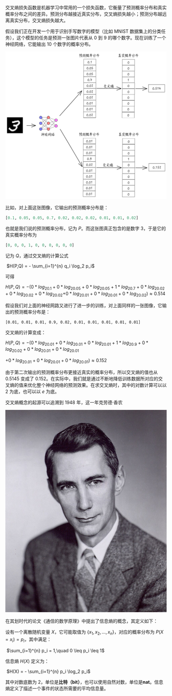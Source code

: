 交叉熵损失函数是机器学习中常用的一个损失函数，它衡量了预测概率分布和真实概率分布之间的差异。预测分布越接近真实分布，交叉熵损失越小；预测分布越远离真实分布，交叉熵损失越大。

假设我们正在开发一个用于识别手写数字的模型（比如 MNIST 数据集上的分类任务），这个模型的任务是预测一张图片代表从 0 到 9 的哪个数字。现在训练了一个神经网络，它能输出 10 个数字的概率分布。

![cross entropy](../assets/image-20250531101040854.png)

比如，对上面这张图像，它输出的预测概率分布是：

```python
[0.1, 0.05, 0.05, 0.7, 0.02, 0.02, 0.02, 0.01, 0.01, 0.02]
```

也就是我们说的预测概率分布，记为 $P$。而这张图真正包含的是数字 3，于是它的真实概率分布为

```python
[0, 0, 0, 1, 0, 0, 0, 0, 0, 0]
```

记为 $Q$，通过交叉熵的计算公式

​								$H(P,Q) = - \sum_{i=1}^{n} q_i \log_2 p_i$

可得

$H(P,Q) = -(0*log_20.1+0*log_20.05+0*log_20.05+1*log_20.7+0*log_20.02+0*log_20.02+0*log_20.02$$+0*log_20.01+0*log_20.01+0*log_20.02) \approx 0.514$

假设我们对上面的神经网路又进行了进一步的训练，对上面同样的一张图像，它输出的预测概率分布是：

```
[0.01, 0.01, 0.01, 0.9, 0.02, 0.01, 0.01, 0.01, 0.01, 0.01]
```

交叉熵的计算变成：

$H(P,Q) = -(0*log_20.01+0*log_20.01+0*log_20.01+1*log_20.9+0*log_20.02+0*log_20.01+0*log_20.01$

$+0*log_20.01+0*log_20.01+0*log_20.01) \approx 0.152$

由于第二次输出的预测概率分布更接近真实的概率分布，所以交叉熵的值也从 $0.5145$ 变成了 $0.152$。在实际中，我们就是通过不断地降低训练数据所对应的交叉熵的值来优化整个神经网络的预测效果。在求交叉熵时，其中的对数计算可以以 $2$ 为底，也可以以 $e$ 为底。

交叉熵概念的起源可以追溯到 1948 年，这一年克劳德·香农

![Shannon](../assets/C.E._Shannon._Tekniska_museet_43069.jpg)

在其划时代的论文《通信的数学原理》中提出了信息熵的概念，其定义如下： 

设有一个离散随机变量 $X$，它可能取值为 $\{x_1,x_2,...,x_n\}$，对应的概率分布为 $P(X=x_i)=p_i$，其中满足：

​									$\sum_{i=1}^{n} p_i = 1,\quad 0 \leq p_i \leq 1$

信息熵 $H(X)$ 定义为：

​									$H(X) = - \sum_{i=1}^{n} p_i \log_2 p_i$

其中对数底数为 2，单位是**比特（bit）**，也可以使用自然对数，单位是**nat**。信息熵定义了描述一个事件的状态所需要的平均信息量。



